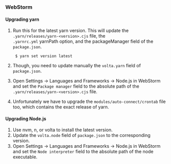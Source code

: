 ### WebStorm 

#### Upgrading yarn

1. Run this for the latest yarn version. This will update the `.yarn/releases/yarn-<version>.cjs` file, the  
`.yarnrc.yml` yarnPath option, and the packageManager field of the `package.json`.
    
        $ yarn set version latest

2. Though, you need to update manually the `volta.yarn` field of `package.json`. 
3. Open Settings → Languages and Frameworks → Node.js in WebStorm and set the `Package manager` field to the absolute 
   path of the `.yarn/releases/yarn-<version>.cjs` file.
4. Unfortunately we have to upgrade the `modules/auto-connect/crontab` file too, which contains
   the exact release of yarn.


#### Upgrading Node.js

1. Use nvm, n, or volta to install the latest version.
2. Update the `volta.node` field of `package.json` to the corresponding version.
3. Open Settings → Languages and Frameworks → Node.js in WebStorm and set the `Node interpreter` field to the absolute
   path of the node executable.
